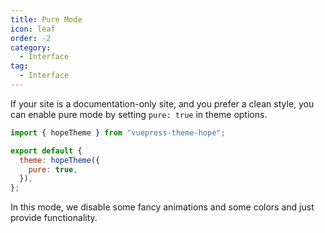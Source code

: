 ```yaml
---
title: Pure Mode
icon: leaf
order: -2
category:
  - Interface
tag:
  - Interface
---
```


If your site is a documentation-only site, and you prefer a clean style, you can enable pure mode by setting `pure: true` in theme options.

```js {5} title=".vuepress/config.js"
import { hopeTheme } from "vuepress-theme-hope";

export default {
  theme: hopeTheme({
    pure: true,
  }),
};
```

In this mode, we disable some fancy animations and some colors and just provide functionality.
